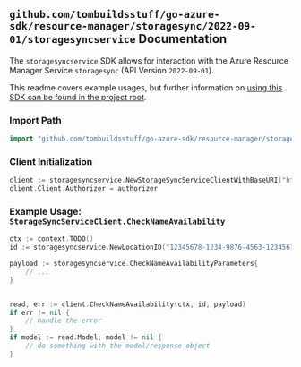 
## `github.com/tombuildsstuff/go-azure-sdk/resource-manager/storagesync/2022-09-01/storagesyncservice` Documentation

The `storagesyncservice` SDK allows for interaction with the Azure Resource Manager Service `storagesync` (API Version `2022-09-01`).

This readme covers example usages, but further information on [using this SDK can be found in the project root](https://github.com/tombuildsstuff/go-azure-sdk/tree/main/docs).

### Import Path

```go
import "github.com/tombuildsstuff/go-azure-sdk/resource-manager/storagesync/2022-09-01/storagesyncservice"
```


### Client Initialization

```go
client := storagesyncservice.NewStorageSyncServiceClientWithBaseURI("https://management.azure.com")
client.Client.Authorizer = authorizer
```


### Example Usage: `StorageSyncServiceClient.CheckNameAvailability`

```go
ctx := context.TODO()
id := storagesyncservice.NewLocationID("12345678-1234-9876-4563-123456789012", "locationValue")

payload := storagesyncservice.CheckNameAvailabilityParameters{
	// ...
}


read, err := client.CheckNameAvailability(ctx, id, payload)
if err != nil {
	// handle the error
}
if model := read.Model; model != nil {
	// do something with the model/response object
}
```
